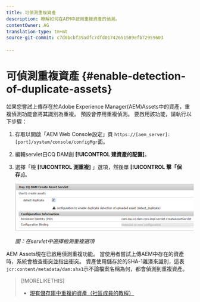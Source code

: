 ```yaml
---
title: 可偵測重複資產
description: 瞭解如何在AEM中啟用重複資產的偵測。
contentOwner: AG
translation-type: tm+mt
source-git-commit: c7d0bcbf39adfc7dfd01742651589efb72959603

---
```



# 可偵測重複資產 {#enable-detection-of-duplicate-assets}

如果您嘗試上傳存在於Adobe Experience Manager(AEM)Assets中的資產，重複偵測功能會將其識別為重複。 預設會停用重複偵測。 要啟用該功能，請執行以下步驟：

1. 存取以開啟「AEM Web Console設定」頁 `https://[aem_server]:[port]/system/console/configMgr`面。
1. 編輯servlet日CQ DAM創 **[!UICONTROL 建資產的配置]**。
1. 選擇「檢 **[!UICONTROL 測重複]** 」選項，然後單 **[!UICONTROL 擊「保存」]**。

   ![在servlet中選擇檢測重複選項](assets/chlimage_1-377.png)

   *圖：在servlet中選擇檢測重複選項*

AEM Assets現在已啟用偵測重複功能。 當使用者嘗試上傳AEM中存在的資產時，系統會檢查衝突並指出衝突。 資產使用儲存於的SHA-1雜湊來識別，這表 `jcr:content/metadata/dam:sha1`示不論檔案名稱為何，都會偵測到重複資產。

>[!MORELIKETHIS]
>
>* [現有儲存庫中重複的資產（社區成員的教程）](https://experience-aem.blogspot.com/2019/06/aem-65-find-duplicate-assets-binaries-in-existing-repository.html)

